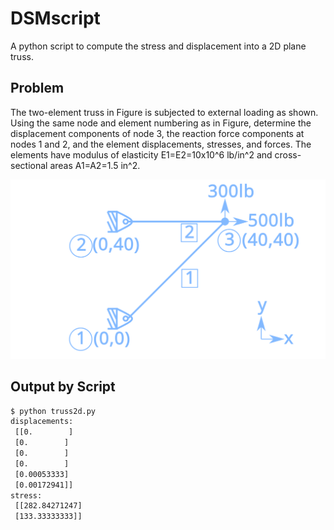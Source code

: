 # DSMscript
A python script to compute the stress and displacement into a 2D plane truss.

## Problem

The two-element truss in Figure is subjected to external loading as shown. Using the same node and element numbering as in Figure, determine the displacement components of node 3, the reaction force components at nodes 1 and 2, and the element displacements, stresses, and forces. The elements have modulus of elasticity E1=E2=10x10^6 lb/in^2 and cross-sectional areas A1=A2=1.5 in^2.

![ProblemImag](Img/2d_truss.svg)


## Output by Script
```sh
$ python truss2d.py
displacements:
 [[0.        ]
 [0.        ]
 [0.        ]
 [0.        ]
 [0.00053333]
 [0.00172941]]
stress:
 [[282.84271247]
 [133.33333333]]
```